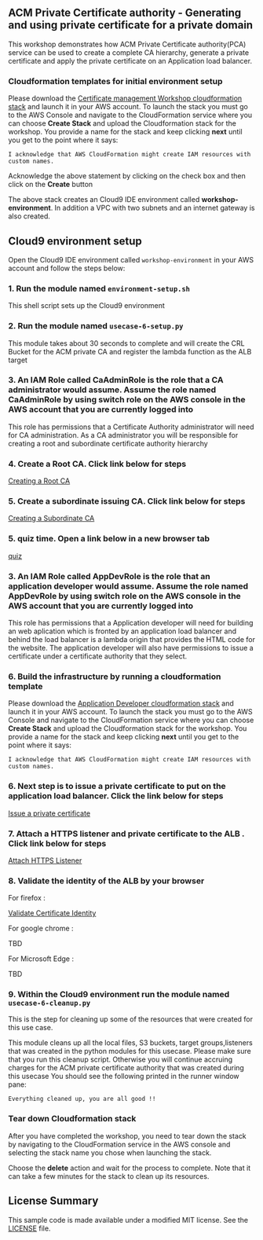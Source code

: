 ## ACM Private Certificate authority - Generating and using private certificate for a private domain

This workshop demonstrates how ACM Private Certificate authority(PCA) service can be used to create a complete CA hierarchy, generate a private certificate and apply the 
private certificate on an Application load balancer.

### Cloudformation templates for initial environment setup

Please download the [Certificate management Workshop cloudformation stack](cf-templates/template-acm-pca.yaml) and launch it in your AWS account. To launch the stack you must go to the AWS Console and navigate to the CloudFormation service where you can choose **Create Stack** and upload the Cloudformation stack for the workshop. You provide a name for the stack and keep clicking **next** until you get to the point where it says:

```
I acknowledge that AWS CloudFormation might create IAM resources with custom names.
```

Acknowledge the above statement by clicking on the check box and then click on the **Create** button

The above stack creates an Cloud9 IDE environment called **workshop-environment**. 
In addition a VPC with two subnets and an internet gateway is also created.

## Cloud9 environment setup 

Open the Cloud9 IDE environment called `workshop-environment` in your AWS account and follow the steps below:

### 1. Run the module named `environment-setup.sh`

This shell script sets up the Cloud9 environment 

### 2. Run the module named `usecase-6-setup.py`

This module takes about 30 seconds to complete and will create the CRL Bucket for the ACM private CA and register the lambda function as the ALB target

### 3. An IAM Role called CaAdminRole is the role that a CA administrator would assume. Assume the role named CaAdminRole by using switch role on the AWS console in the AWS account that you are currently logged into

This role has permissions that a Certificate Authority administrator will need for CA administration. As a CA administrator you will be responsible for creating a root and subordinate certificate authority
hierarchy

### 4. Create a Root CA. Click link below for steps

[Creating a Root CA](https://view.highspot.com/viewer/5d473cf0c79c521b96976c69)  

### 5. Create a subordinate issuing CA. Click link below for steps
 
[Creating a Subordinate CA](https://view.highspot.com/viewer/5d473d0e628ba23f42792a44)

### 5. quiz time. Open a link below in a new browser tab

[quiz](https://bit.ly/2yQ5IML)

### 3. An IAM Role called AppDevRole is the role that an application developer would assume. Assume the role named AppDevRole by using switch role on the AWS console in the AWS account that you are currently logged into

This role has permissions that a Application developer will need for building an web aplication which is fronted by an application load balancer and behind the load balancer is a lambda origin that
provides the HTML code for the website. The application developer will also have permissions to issue a certificate under a certificate authority that they select.

### 6. Build the infrastructure by running a cloudformation template 

Please download the [Application Developer cloudformation stack](cf-templates/template-app-dev.yaml) and launch it in your AWS account. To launch the stack you must go to the AWS Console and navigate to the CloudFormation service where you can choose **Create Stack** and upload the Cloudformation stack for the workshop. You provide a name for the stack and keep clicking **next** until you get to the point where it says:

```
I acknowledge that AWS CloudFormation might create IAM resources with custom names.
```

### 6. Next step is to issue a private certificate to put on the application load balancer. Click the link below for steps

[Issue a private certificate](https://view.highspot.com/viewer/5d473d39030dc823ac380521)  

### 7. Attach a HTTPS listener and private certificate to the ALB . Click link below for steps

[Attach HTTPS Listener](https://view.highspot.com/viewer/5d473d7a659e935fa5fcd237)  

### 8. Validate the identity of the ALB by your browser 

For firefox :

[Validate Certificate Identity](https://view.highspot.com/viewer/5d473e2978e87d12c129ca1b)  

For google chrome :

TBD

For Microsoft Edge :

TBD

### 9. Within the Cloud9 environment run the module named `usecase-6-cleanup.py`

This is the step for cleaning up some of the resources that were created for this use case.

This module cleans up all the local files, S3 buckets, target groups,listeners that was created in the python modules for this usecase.
Please make sure that you run this cleanup script. Otherwise you will continue accruing charges for the ACM private certificate authority that was created during this usecase
You should see the following printed in the runner window pane:
```
Everything cleaned up, you are all good !!
```

### Tear down Cloudformation stack

After you have completed the workshop, you need to tear down the stack by navigating to the CloudFormation service in the AWS console and selecting the stack name you chose when launching the stack. 

Choose the **delete** action and wait for the process to complete. Note that it can take a few minutes for the stack to clean up its resources.

## License Summary
This sample code is made available under a modified MIT license. See the [LICENSE](LICENSE) file.
